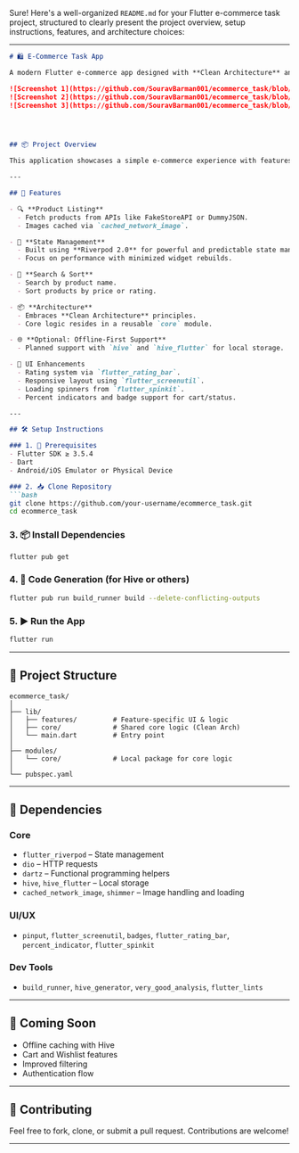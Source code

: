 Sure! Here's a well-organized `README.md` for your Flutter e-commerce task project, structured to clearly present the project overview, setup instructions, features, and architecture choices:

---
 
```markdown
# 🛍️ E-Commerce Task App

A modern Flutter e-commerce app designed with **Clean Architecture** and powered by **Riverpod**, **Dio**, and **Hive** (cache memory). This project demonstrates scalable Flutter development using layered architecture and best practices.

![Screenshot 1](https://github.com/SouravBarman001/ecommerce_task/blob/main/screenshots/one.png)
![Screenshot 2](https://github.com/SouravBarman001/ecommerce_task/blob/main/screenshots/two.png)
![Screenshot 3](https://github.com/SouravBarman001/ecommerce_task/blob/main/screenshots/three.png)




## 📦 Project Overview

This application showcases a simple e-commerce experience with features like product listing, searching, sorting, and state management optimization using Riverpod. Products are fetched from an external API (like FakeStoreAPI), and the UI is polished using  responsive design.

---

## 🚀 Features

- 🔍 **Product Listing**
  - Fetch products from APIs like FakeStoreAPI or DummyJSON.
  - Images cached via `cached_network_image`.

- 🧠 **State Management**
  - Built using **Riverpod 2.0** for powerful and predictable state management.
  - Focus on performance with minimized widget rebuilds.

- 🛒 **Search & Sort**
  - Search by product name.
  - Sort products by price or rating.

- 📦 **Architecture**
  - Embraces **Clean Architecture** principles.
  - Core logic resides in a reusable `core` module.

- 🌐 **Optional: Offline-First Support**
  - Planned support with `hive` and `hive_flutter` for local storage.

- 💅 UI Enhancements
  - Rating system via `flutter_rating_bar`.
  - Responsive layout using `flutter_screenutil`.
  - Loading spinners from `flutter_spinkit`.
  - Percent indicators and badge support for cart/status.

---

## 🛠️ Setup Instructions

### 1. 🚧 Prerequisites
- Flutter SDK ≥ 3.5.4
- Dart
- Android/iOS Emulator or Physical Device

### 2. 📥 Clone Repository
```bash
git clone https://github.com/your-username/ecommerce_task.git
cd ecommerce_task
```

### 3. 📦 Install Dependencies
```bash
flutter pub get
```

### 4. 🧬 Code Generation (for Hive or others)
```bash
flutter pub run build_runner build --delete-conflicting-outputs
```

### 5. ▶️ Run the App
```bash
flutter run
```

---

## 🧱 Project Structure

```text
ecommerce_task/
│
├── lib/
│   ├── features/         # Feature-specific UI & logic
│   ├── core/             # Shared core logic (Clean Arch)
│   └── main.dart         # Entry point
│
├── modules/
│   └── core/             # Local package for core logic
│
└── pubspec.yaml
```

---

## 🔧 Dependencies

### Core
- `flutter_riverpod` – State management
- `dio` – HTTP requests
- `dartz` – Functional programming helpers
- `hive`, `hive_flutter` – Local storage
- `cached_network_image`, `shimmer` – Image handling and loading

### UI/UX
- `pinput`, `flutter_screenutil`, `badges`, `flutter_rating_bar`, `percent_indicator`, `flutter_spinkit`

### Dev Tools
- `build_runner`, `hive_generator`, `very_good_analysis`, `flutter_lints`

---

## 🎯 Coming Soon
- Offline caching with Hive
- Cart and Wishlist features
- Improved filtering
- Authentication flow

---

## 🤝 Contributing

Feel free to fork, clone, or submit a pull request. Contributions are welcome!

---
